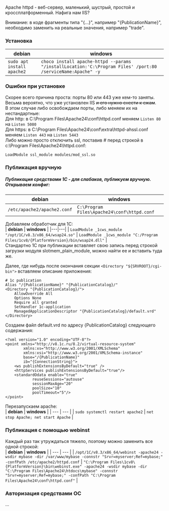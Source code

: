 Apache httpd - веб-сервер, маленький, шустрый, простой и кроссплатформенный. Нафига нам IIS?  
  
Внимание: в коде фрагменты типа "{...}", например "{PublicationName}", необходимо заменить на реальные значения, например "trade".  

### Установка  
| **debian** | **windows** |
| ---------- | ----------- |
| `sudo apt install apache2` | `choco install apache-httpd --params "/installLocation:'C:\Program Files' /port:80 /serviceName:Apache" -y` |  

### Ошибки при установке  
Скорее всего причина проста: порты 80 или 443 уже кем-то заняты.  
Весьма вероятно, что уже установлен IIS ~~и его нужно снести к ежам~~.  
В этом случае либо освобождаем порты, либо меняем их на нестандартные:  
Для http: в C:\Program Files\Apache24\conf\httpd.conf меняем `Listen 80` на `Listen 5080`  
Для https: в C:\Program Files\Apache24\conf\extra\httpd-ahssl.conf меняем `Listen 443` на `Listen 5443`  
Либо можно просто отключить ssl, поставив # перед строкой в c:\Program Files\Apache24\httpd.conf:
```
LoadModule ssl_module modules/mod_ssl.so
```
  
### Публикация вручную  
##### Публикация средствами 1С - для слабаков, публикуем вручную. Открываем конфиг:  
| **debian** | **windows** |
| ---------- | ----------- |
| `/etc/apache2/apache2.conf` | `C:\Program Files\Apache24\conf\httpd.conf` |

Добавляем обработчик для 1С:  
| **debian** | **windows** |
|---|---|
| `LoadModule _1cws_module "/opt/1C/v8.3/x86_64/wsap24.so"` | `LoadModule _1cws_module "C:/Program Files/1cv8/{PlatformVersion}/bin/wsap24.dll"` |  
Стандартно 1С при публикации вставляет свою запись перед строкой загрузки модуля slotmem_plain_module, можно найти ее и вставить туда же.   
  
Далее, где нибудь после окончания секции `<Directory "${SRVROOT}/cgi-bin">` вставляем описание приложения:  
```
# 1c publication
Alias "/{PublicationName}" "{PublicationCatalog}/"
<Directory "{PublicationCatalog}/">
    AllowOverride All
    Options None
    Require all granted
    SetHandler 1c-application
    ManagedApplicationDescriptor "{PublicationCatalog}/default.vrd"
</Directory>

```
  
Создаем файл default.vrd по адресу {PublicationCatalog} следующего содержания:  
```
<?xml version="1.0" encoding="UTF-8"?>
<point xmlns="http://v8.1c.ru/8.2/virtual-resource-system"
		xmlns:xs="http://www.w3.org/2001/XMLSchema"
		xmlns:xsi="http://www.w3.org/2001/XMLSchema-instance"
		base="/{PublicationName}"
		ib="{ConnectionString}">
	<ws publishExtensionsByDefault="true" />
	<httpServices publishExtensionsByDefault="true"/>
	<standardOdata enable="true"
			reuseSessions="autouse"
			sessionMaxAge="20"
			poolSize="10"
			poolTimeout="5"/>
</point>
```

Перезапускаем apache:  
| **debian** | **windows** |
| --- | --- |
| `sudo systemctl restart apache2` | `net stop Apache; net start Apache` |  

### Публикация с помощью webinst  
Каждый раз так утруждаться тяжело, поэтому можно заменить все одной строкой:  
| **debian** | **windows** |
| --- | --- |
| `/opt/1C/v8.3/x86_64/webinst -apache24 -wsdir mybase -dir /var/www/mybase -connstr "Srvr=myserver;Ref=mybase;" -confPath /etc/apache2/httpd.conf` | `"C:\Program Files\1cv8\{PlatformVersion}\bin\webinst.exe" -apache24 -wsdir mybase -dir "C:\Program Files\Apache24\htdocs\mybase" -connstr "Srvr=myserver;Ref=mybase;" -confPath "C:\Program Files\Apache24\conf\httpd.conf"` |  

### Авторизация средствами ОС
...  

